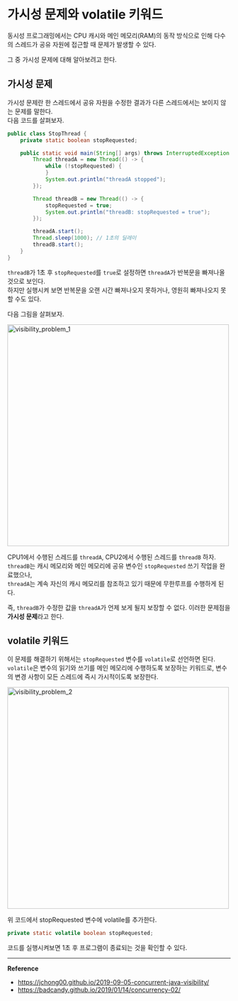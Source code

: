 # 가시성 문제와 volatile 키워드

동시성 프로그래밍에서는 CPU 캐시와 메인 메모리(RAM)의 동작 방식으로 인해 다수의 스레드가 공유 자원에 접근할 때 문제가 발생할 수 있다.

그 중 가시성 문제에 대해 알아보려고 한다.

## 가시성 문제
가시성 문제란 한 스레드에서 공유 자원을 수정한 결과가 다른 스레드에서는 보이지 않는 문제를 말한다.<br>
다음 코드를 살펴보자.
```java
public class StopThread {
    private static boolean stopRequested;

    public static void main(String[] args) throws InterruptedException {
        Thread threadA = new Thread(() -> {
            while (!stopRequested) {
            }
            System.out.println("threadA stopped");
        });

        Thread threadB = new Thread(() -> {
            stopRequested = true;
            System.out.println("threadB: stopRequested = true");
        });

        threadA.start();
        Thread.sleep(1000); // 1초의 딜레이
        threadB.start();
    }
}
```
`threadB`가 1초 후 `stopRequested`를 `true`로 설정하면 `threadA`가 반복문을 빠져나올 것으로 보인다.<br>
하지만 실행시켜 보면 반복문을 오랜 시간 빠져나오지 못하거나, 영원히 빠져나오지 못할 수도 있다.

다음 그림을 살펴보자.

<img width="500" alt="visibility_problem_1" src="https://github.com/user-attachments/assets/be0e45c4-38e0-476a-95a5-4e7cc585b4af" />

CPU1에서 수행된 스레드를 `threadA`, CPU2에서 수행된 스레드를 `threadB` 하자.<br>
`threadB`는 캐시 메모리와 메인 메모리에 공유 변수인 `stopRequested` 쓰기 작업을 완료했으나,<br>
`threadA`는 계속 자신의 캐시 메모리를 참조하고 있기 때문에 무한루프를 수행하게 된다.

즉, `threadB`가 수정한 값을 `threadA`가 언제 보게 될지 보장할 수 없다. 이러한 문제점을 **가시성 문제**라고 한다.

## volatile 키워드
이 문제를 해결하기 위해서는 `stopRequested` 변수를 `volatile`로 선언하면 된다.<br>
`volatile`은 변수의 읽기와 쓰기를 메인 메모리에 수행하도록 보장하는 키워드로, 변수의 변경 사항이 모든 스레드에 즉시 가시적이도록 보장한다.

<img width="500" alt="visibility_problem_2" src="https://github.com/user-attachments/assets/7676fc75-790c-408e-8688-80b818ef80b3" />

위 코드에서 stopRequested 변수에 volatile를 추가한다.
```java
private static volatile boolean stopRequested;
```
코드를 실행시켜보면 1초 후 프로그램이 종료되는 것을 확인할 수 있다.

---
**Reference**<br>
- https://jchong00.github.io/2019-09-05-concurrent-java-visibility/
- https://badcandy.github.io/2019/01/14/concurrency-02/
